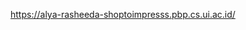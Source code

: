 https://alya-rasheeda-shoptoimpresss.pbp.cs.ui.ac.id/

<!-- Jelaskan bagaimana cara kamu mengimplementasikan checklist di atas secara step-by-step (bukan hanya sekadar mengikuti tutorial). -->

<!-- Buatlah bagan yang berisi request client ke web aplikasi berbasis Django beserta responnya dan jelaskan pada bagan tersebut kaitan antara urls.py, views.py, models.py, dan berkas html. -->

<!-- Jelaskan fungsi git dalam pengembangan perangkat lunak! -->

<!-- Menurut Anda, dari semua framework yang ada, mengapa framework Django dijadikan permulaan pembelajaran pengembangan perangkat lunak? -->

<!-- Mengapa model pada Django disebut sebagai ORM? -->